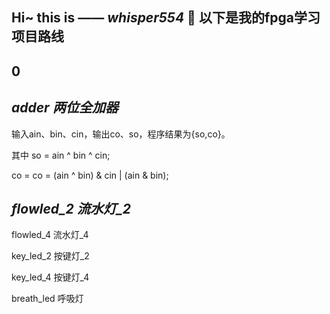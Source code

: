 **Hi~ this is —— *whisper554* 👋**
以下是我的fpga学习项目路线
---
0
---
*adder 两位全加器*
---
输入ain、bin、cin，输出co、so，程序结果为{so,co}。

其中 so = ain ^ bin ^ cin;

co = co = (ain ^ bin) & cin | (ain & bin);

*flowled_2 流水灯_2*
---


flowled_4 流水灯_4

key_led_2 按键灯_2

key_led_4 按键灯_4

breath_led 呼吸灯
